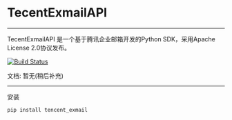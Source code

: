# TecentExmailAPI

---

TecentExmailAPI 是一个基于腾讯企业邮箱开发的Python SDK，采用Apache License 2.0协议发布。

[![Build Status](https://www.travis-ci.org/sunhailin-Leo/TencentExmailAPI.svg?branch=master)](https://www.travis-ci.org/sunhailin-Leo/TencentExmailAPI)

文档: 暂无(稍后补充)

---

安装

```bash
pip install tencent_exmail
```
